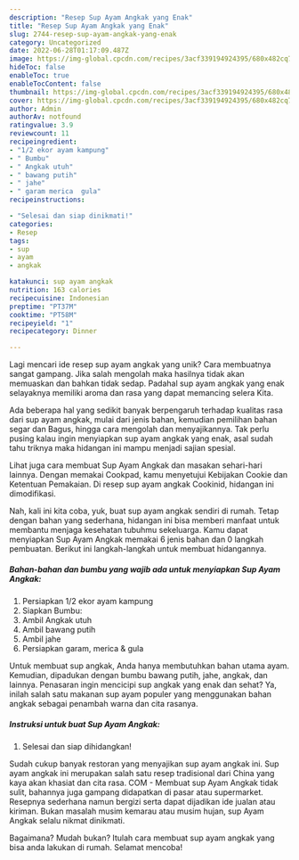 ```yaml
---
description: "Resep Sup Ayam Angkak yang Enak"
title: "Resep Sup Ayam Angkak yang Enak"
slug: 2744-resep-sup-ayam-angkak-yang-enak
category: Uncategorized
date: 2022-06-28T01:17:09.487Z
image: https://img-global.cpcdn.com/recipes/3acf339194924395/680x482cq70/sup-ayam-angkak-foto-resep-utama.jpg
hideToc: false
enableToc: true
enableTocContent: false
thumbnail: https://img-global.cpcdn.com/recipes/3acf339194924395/680x482cq70/sup-ayam-angkak-foto-resep-utama.jpg
cover: https://img-global.cpcdn.com/recipes/3acf339194924395/680x482cq70/sup-ayam-angkak-foto-resep-utama.jpg
author: Admin
authorAv: notfound
ratingvalue: 3.9
reviewcount: 11
recipeingredient:
- "1/2 ekor ayam kampung"
- " Bumbu"
- " Angkak utuh"
- " bawang putih"
- " jahe"
- " garam merica  gula"
recipeinstructions:

- "Selesai dan siap dinikmati!"
categories:
- Resep
tags:
- sup
- ayam
- angkak

katakunci: sup ayam angkak 
nutrition: 163 calories
recipecuisine: Indonesian
preptime: "PT37M"
cooktime: "PT58M"
recipeyield: "1"
recipecategory: Dinner

---
```





Lagi mencari ide resep sup ayam angkak yang unik? Cara membuatnya sangat gampang. Jika salah mengolah maka hasilnya tidak akan memuaskan dan bahkan tidak sedap. Padahal sup ayam angkak yang enak selayaknya memiliki aroma dan rasa yang dapat memancing selera Kita.





Ada beberapa hal yang sedikit banyak berpengaruh terhadap kualitas rasa dari sup ayam angkak, mulai dari jenis bahan, kemudian pemilihan bahan segar dan Bagus, hingga cara mengolah dan menyajikannya. Tak perlu pusing kalau ingin menyiapkan sup ayam angkak yang enak,      asal sudah tahu triknya maka hidangan ini mampu menjadi sajian spesial.














Lihat juga cara membuat Sup Ayam Angkak dan masakan sehari-hari lainnya. Dengan memakai Cookpad, kamu menyetujui Kebijakan Cookie dan Ketentuan Pemakaian. Di resep sup ayam angkak Cookinid, hidangan ini dimodifikasi.






Nah, kali ini kita coba, yuk, buat sup ayam angkak sendiri di rumah. Tetap dengan bahan yang sederhana, hidangan ini bisa memberi manfaat untuk membantu menjaga kesehatan tubuhmu sekeluarga. Kamu dapat menyiapkan Sup Ayam Angkak memakai 6 jenis bahan dan 0 langkah pembuatan. Berikut ini langkah-langkah untuk membuat hidangannya.

<!--inarticleads1-->

##### Bahan-bahan dan bumbu yang wajib ada untuk menyiapkan Sup Ayam Angkak:

1. Persiapkan 1/2 ekor ayam kampung
1. Siapkan  Bumbu:
1. Ambil  Angkak utuh
1. Ambil  bawang putih
1. Ambil  jahe
1. Persiapkan  garam, merica &amp; gula


Untuk membuat sup angkak, Anda hanya membutuhkan bahan utama ayam. Kemudian, dipadukan dengan bumbu bawang putih, jahe, angkak, dan lainnya. Penasaran ingin mencicipi sup angkak yang enak dan sehat? Ya, inilah salah satu makanan sup ayam populer yang menggunakan bahan angkak sebagai penambah warna dan cita rasanya. 

<!--inarticleads2-->

##### Instruksi untuk buat Sup Ayam Angkak:


1. Selesai dan siap dihidangkan!

Sudah cukup banyak restoran yang menyajikan sup ayam angkak ini. Sup ayam angkak ini merupakan salah satu resep tradisional dari China yang kaya akan khasiat dan cita rasa. COM - Membuat sup Ayam Angkak tidak sulit, bahannya juga gampang didapatkan di pasar atau supermarket. Resepnya sederhana namun bergizi serta dapat dijadikan ide jualan atau kiriman. Bukan masalah musim kemarau atau musim hujan, sup Ayam Angkak selalu nikmat dinikmati. 

Bagaimana? Mudah bukan? Itulah cara membuat sup ayam angkak yang bisa anda lakukan di rumah. Selamat mencoba!
